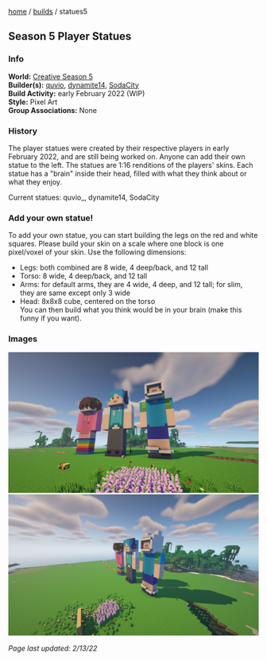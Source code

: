 [home](/) / [builds](/builds) / statues5

## Season 5 Player Statues

### Info
**World:** [Creative Season 5](/worlds/arc5)  
**Builder(s):** [quvio](/members/quvio), [dynamite14](/members/dynamite14), [SodaCity](/members/sodacity)  
**Build Activity:** early February 2022 (WIP)  
**Style:** Pixel Art  
**Group Associations:** None  

### History
The player statues were created by their respective players in early February 2022, and are still being worked on. Anyone can add their own statue to the left. The statues are 1:16 renditions of the players' skins. Each statue has a "brain" inside their head, filled with what they think about or what they enjoy.

Current statues: quvio_, dynamite14, SodaCity

### Add your own statue!
To add your own statue, you can start building the legs on the red and white squares. Please build your skin on a scale where one block is one pixel/voxel of your skin. Use the following dimensions:
- Legs: both combined are 8 wide, 4 deep/back, and 12 tall
- Torso: 8 wide, 4 deep/back, and 12 tall
- Arms: for default arms, they are 4 wide, 4 deep, and 12 tall; for slim, they are same except only 3 wide
- Head: 8x8x8 cube, centered on the torso  
You can then build what you think would be in your brain (make this funny if you want).

### Images
![view of the statues from the ground](/images/statues1.png)
![view of the statues from the air](/images/statues2.png)



*Page last updated: 2/13/22*
